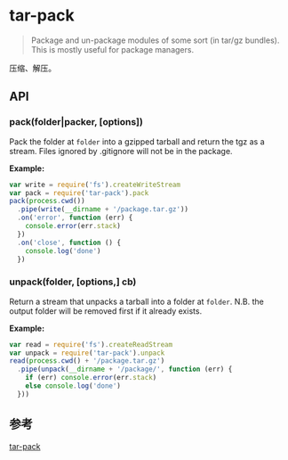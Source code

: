 # tar-pack
> Package and un-package modules of some sort (in tar/gz bundles). This is mostly useful for package managers.

压缩、解压。

## API
### pack(folder|packer, [options])
Pack the folder at `folder` into a gzipped tarball and return the tgz as a stream. Files ignored by .gitignore will not be in the package.  

**Example:**
```js
var write = require('fs').createWriteStream
var pack = require('tar-pack').pack
pack(process.cwd())
  .pipe(write(__dirname + '/package.tar.gz'))
  .on('error', function (err) {
    console.error(err.stack)
  })
  .on('close', function () {
    console.log('done')
  })
```

### unpack(folder, [options,] cb)
Return a stream that unpacks a tarball into a folder at `folder`. N.B. the output folder will be removed first if it already exists.  

**Example:**
```js
var read = require('fs').createReadStream
var unpack = require('tar-pack').unpack
read(process.cwd() + '/package.tar.gz')
  .pipe(unpack(__dirname + '/package/', function (err) {
    if (err) console.error(err.stack)
    else console.log('done')
  }))
```

## 参考
[tar-pack](https://www.npmjs.com/package/tar-pack)
